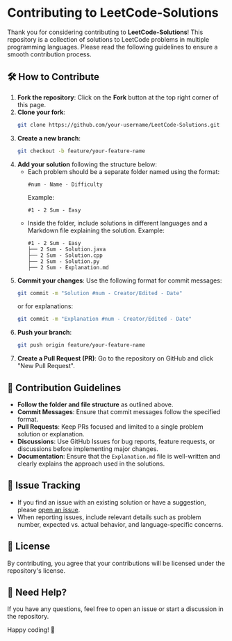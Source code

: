 # Contributing to LeetCode-Solutions

Thank you for considering contributing to **LeetCode-Solutions**! This repository is a collection of solutions to LeetCode problems in multiple programming languages. Please read the following guidelines to ensure a smooth contribution process.

## 🛠 How to Contribute

1. **Fork the repository**: Click on the **Fork** button at the top right corner of this page.
2. **Clone your fork**: 
   ```sh
   git clone https://github.com/your-username/LeetCode-Solutions.git
   ```
3. **Create a new branch**: 
   ```sh
   git checkout -b feature/your-feature-name
   ```
4. **Add your solution** following the structure below:
   - Each problem should be a separate folder named using the format:
     ```
     #num - Name - Difficulty
     ```
     Example:
     ```
     #1 - 2 Sum - Easy
     ```
   - Inside the folder, include solutions in different languages and a Markdown file explaining the solution. Example:
     ```
     #1 - 2 Sum - Easy
     ├── 2 Sum - Solution.java
     ├── 2 Sum - Solution.cpp
     ├── 2 Sum - Solution.py
     ├── 2 Sum - Explanation.md
     ```
5. **Commit your changes**: Use the following format for commit messages:
   ```sh
   git commit -m "Solution #num - Creator/Edited - Date"
   ```
   or for explanations:
   ```sh
   git commit -m "Explanation #num - Creator/Edited - Date"
   ```
6. **Push your branch**:
   ```sh
   git push origin feature/your-feature-name
   ```
7. **Create a Pull Request (PR)**: Go to the repository on GitHub and click "New Pull Request".

## 📌 Contribution Guidelines

- **Follow the folder and file structure** as outlined above.
- **Commit Messages**: Ensure that commit messages follow the specified format.
- **Pull Requests**: Keep PRs focused and limited to a single problem solution or explanation.
- **Discussions**: Use GitHub Issues for bug reports, feature requests, or discussions before implementing major changes.
- **Documentation**: Ensure that the `Explanation.md` file is well-written and clearly explains the approach used in the solutions.

## 🚀 Issue Tracking

- If you find an issue with an existing solution or have a suggestion, please [open an issue](https://github.com/Dijkstra-Edu/LeetCode-Solutions/issues).
- When reporting issues, include relevant details such as problem number, expected vs. actual behavior, and language-specific concerns.

## 📜 License

By contributing, you agree that your contributions will be licensed under the repository's license.

## 💬 Need Help?

If you have any questions, feel free to open an issue or start a discussion in the repository.

Happy coding! 🎉
